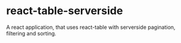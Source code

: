 # react-table-serverside
A react application, that uses react-table with serverside pagination, filtering and sorting. 
